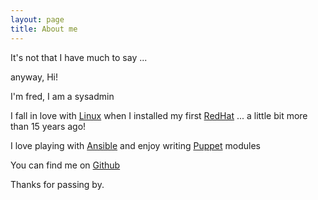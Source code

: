 ```yaml
---
layout: page
title: About me
---
```



It's not that I have much to say ...

anyway, Hi!

I'm fred, I am a sysadmin

I fall in love with [Linux](http://kernel.org) when I installed my first [RedHat](http://redhat.com) ... a little bit more than 15 years ago!

I love playing with [Ansible](http://ansible.com) and enjoy writing [Puppet](htp://puppetlabs.com) modules

You can find me on [Github](http://github.com/00ps)

Thanks for passing by.
